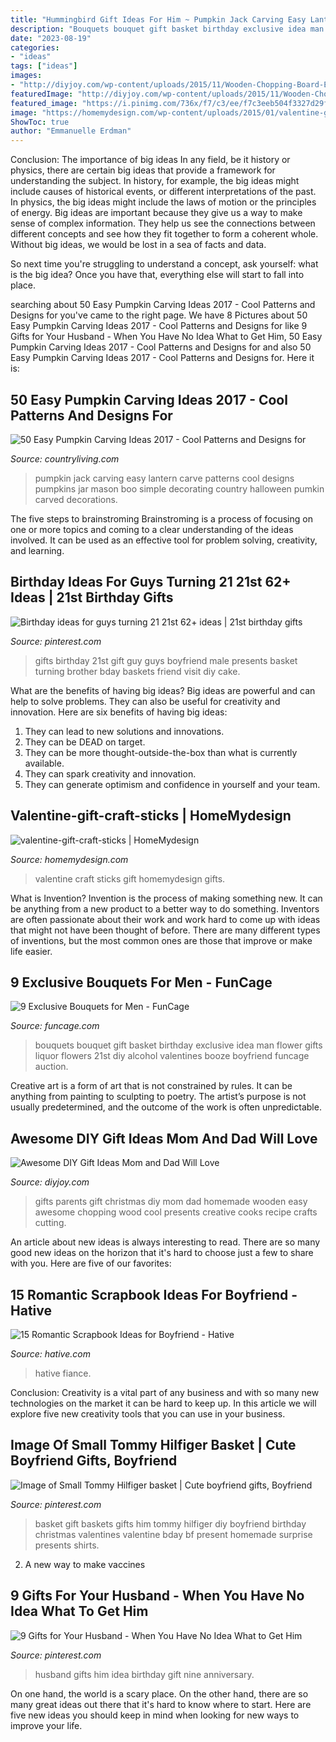 ```yaml
---
title: "Hummingbird Gift Ideas For Him ~ Pumpkin Jack Carving Easy Lantern Carve Patterns Cool Designs Pumpkins Jar Mason Boo Simple Decorating Country Halloween Pumkin Carved Decorations"
description: "Bouquets bouquet gift basket birthday exclusive idea man flower gifts liquor flowers 21st diy alcohol valentines booze boyfriend funcage auction"
date: "2023-08-19"
categories:
- "ideas"
tags: ["ideas"]
images:
- "http://diyjoy.com/wp-content/uploads/2015/11/Wooden-Chopping-Board-Etched-with-Secret-Family-Recipe.jpg"
featuredImage: "http://diyjoy.com/wp-content/uploads/2015/11/Wooden-Chopping-Board-Etched-with-Secret-Family-Recipe.jpg"
featured_image: "https://i.pinimg.com/736x/f7/c3/ee/f7c3eeb504f3327d29fd9049acad650d.jpg"
image: "https://homemydesign.com/wp-content/uploads/2015/01/valentine-gift-craft-sticks.jpg"
ShowToc: true
author: "Emmanuelle Erdman"
---
```



Conclusion: The importance of big ideas
In any field, be it history or physics, there are certain big ideas that provide a framework for understanding the subject. In history, for example, the big ideas might include causes of historical events, or different interpretations of the past. In physics, the big ideas might include the laws of motion or the principles of energy.
Big ideas are important because they give us a way to make sense of complex information. They help us see the connections between different concepts and see how they fit together to form a coherent whole. Without big ideas, we would be lost in a sea of facts and data.

So next time you're struggling to understand a concept, ask yourself: what is the big idea? Once you have that, everything else will start to fall into place.

	

		
searching about 50 Easy Pumpkin Carving Ideas 2017 - Cool Patterns and Designs for you've came to the right page. We have 8 Pictures about 50 Easy Pumpkin Carving Ideas 2017 - Cool Patterns and Designs for like 9 Gifts for Your Husband - When You Have No Idea What to Get Him, 50 Easy Pumpkin Carving Ideas 2017 - Cool Patterns and Designs for and also 50 Easy Pumpkin Carving Ideas 2017 - Cool Patterns and Designs for. Here it is:
		
    
## 50 Easy Pumpkin Carving Ideas 2017 - Cool Patterns And Designs For

<img loading=lazy src="http://clv.h-cdn.co/assets/16/23/1465649298-clx100114wellpumpkins-10.jpg" onerror="this.onerror=null;this.src='https://tse4.mm.bing.net/th?id=OIP.zCI_E7e6xva71ec_n0A6sgAAAA&amp;pid=15.1';" alt="50 Easy Pumpkin Carving Ideas 2017 - Cool Patterns and Designs for">

_Source: countryliving.com_

>pumpkin jack carving easy lantern carve patterns cool designs pumpkins jar mason boo simple decorating country halloween pumkin carved decorations. 

	

The five steps to brainstroming
Brainstroming is a process of focusing on one or more topics and coming to a clear understanding of the ideas involved. It can be used as an effective tool for problem solving, creativity, and learning.

    
## Birthday Ideas For Guys Turning 21 21st 62+ Ideas | 21st Birthday Gifts

<img loading=lazy src="https://i.pinimg.com/736x/15/91/d9/1591d918848bebecf52ff610c88fbe20.jpg" onerror="this.onerror=null;this.src='https://tse2.mm.bing.net/th?id=OIP.kFZZACn-QNgrML5cGsUIAgAAAA&amp;pid=15.1';" alt="Birthday ideas for guys turning 21 21st 62+ ideas | 21st birthday gifts">

_Source: pinterest.com_

>gifts birthday 21st gift guy guys boyfriend male presents basket turning brother bday baskets friend visit diy cake. 

	

What are the benefits of having big ideas?
Big ideas are powerful and can help to solve problems. They can also be useful for creativity and innovation. Here are six benefits of having big ideas: 
1. They can lead to new solutions and innovations.
2. They can be DEAD on target.
3. They can be more thought-outside-the-box than what is currently available.
4. They can spark creativity and innovation. 
5. They can generate optimism and confidence in yourself and your team.

    
## Valentine-gift-craft-sticks | HomeMydesign

<img loading=lazy src="https://homemydesign.com/wp-content/uploads/2015/01/valentine-gift-craft-sticks.jpg" onerror="this.onerror=null;this.src='https://tse4.mm.bing.net/th?id=OIP.RxSzTFdLV1WMkQpImFBZmQHaLH&amp;pid=15.1';" alt="valentine-gift-craft-sticks | HomeMydesign">

_Source: homemydesign.com_

>valentine craft sticks gift homemydesign gifts. 

	

What is Invention?
Invention is the process of making something new. It can be anything from a new product to a better way to do something. Inventors are often passionate about their work and work hard to come up with ideas that might not have been thought of before. There are many different types of inventions, but the most common ones are those that improve or make life easier.

    
## 9 Exclusive Bouquets For Men - FunCage

<img loading=lazy src="http://www.funcage.com/blog/wp-content/uploads/2013/03/Exclusive-Bouquets-for-Men-003.jpg" onerror="this.onerror=null;this.src='https://tse1.mm.bing.net/th?id=OIP.vBYvMEC6uSs-OIzvkYrhIgHaMa&amp;pid=15.1';" alt="9 Exclusive Bouquets for Men - FunCage">

_Source: funcage.com_

>bouquets bouquet gift basket birthday exclusive idea man flower gifts liquor flowers 21st diy alcohol valentines booze boyfriend funcage auction. 

	

Creative art is a form of art that is not constrained by rules. It can be anything from painting to sculpting to poetry. The artist’s purpose is not usually predetermined, and the outcome of the work is often unpredictable.

    
## Awesome DIY Gift Ideas Mom And Dad Will Love

<img loading=lazy src="http://diyjoy.com/wp-content/uploads/2015/11/Wooden-Chopping-Board-Etched-with-Secret-Family-Recipe.jpg" onerror="this.onerror=null;this.src='https://tse4.mm.bing.net/th?id=OIP.GWmuWb78mPuX6ceAlgMa4QHaLG&amp;pid=15.1';" alt="Awesome DIY Gift Ideas Mom and Dad Will Love">

_Source: diyjoy.com_

>gifts parents gift christmas diy mom dad homemade wooden easy awesome chopping wood cool presents creative cooks recipe crafts cutting. 

	

An article about new ideas is always interesting to read. There are so many good new ideas on the horizon that it's hard to choose just a few to share with you. Here are five of our favorites: 

    
## 15 Romantic Scrapbook Ideas For Boyfriend - Hative

<img loading=lazy src="http://hative.com/wp-content/uploads/2014/06/scrapbook-ideas-for-boyfriend/14-scrapbook-ideas-for-lovers.jpg" onerror="this.onerror=null;this.src='https://tse3.mm.bing.net/th?id=OIP.7yqCcXCTzDaVwZay9thIkAHaJ4&amp;pid=15.1';" alt="15 Romantic Scrapbook Ideas for Boyfriend - Hative">

_Source: hative.com_

>hative fiance. 

	

Conclusion:
Creativity is a vital part of any business and with so many new technologies on the market it can be hard to keep up. In this article we will explore five new creativity tools that you can use in your business.

    
## Image Of Small Tommy Hilfiger Basket | Cute Boyfriend Gifts, Boyfriend

<img loading=lazy src="https://i.pinimg.com/736x/e3/2a/e7/e32ae7ba621285cdca99238995f53bba.jpg" onerror="this.onerror=null;this.src='https://tse2.mm.bing.net/th?id=OIP.-frcD71yIfGmX59FbvLlAQHaJ3&amp;pid=15.1';" alt="Image of Small Tommy Hilfiger basket | Cute boyfriend gifts, Boyfriend">

_Source: pinterest.com_

>basket gift baskets gifts him tommy hilfiger diy boyfriend birthday christmas valentines valentine bday bf present homemade surprise presents shirts. 

	

2. A new way to make vaccines 

    
## 9 Gifts For Your Husband - When You Have No Idea What To Get Him

<img loading=lazy src="https://i.pinimg.com/736x/f7/c3/ee/f7c3eeb504f3327d29fd9049acad650d.jpg" onerror="this.onerror=null;this.src='https://tse2.mm.bing.net/th?id=OIP.cDX7Fwuoo3jThuw6XBlSEQHaLH&amp;pid=15.1';" alt="9 Gifts for Your Husband - When You Have No Idea What to Get Him">

_Source: pinterest.com_

>husband gifts him idea birthday gift nine anniversary. 

	

On one hand, the world is a scary place. On the other hand, there are so many great ideas out there that it's hard to know where to start. Here are five new ideas you should keep in mind when looking for new ways to improve your life.

